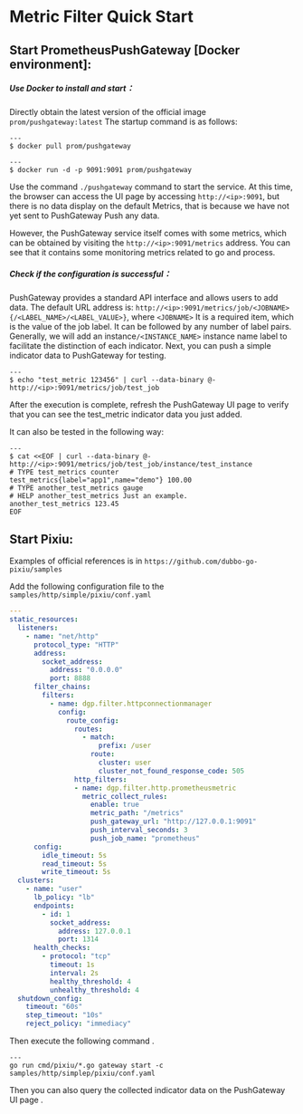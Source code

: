 # Metric Filter Quick Start

## Start PrometheusPushGateway [Docker environment]:

##### Use Docker to install and start：

 Directly obtain the latest version of the official image `prom/pushgateway:latest` The startup command is as follows:

```shell
---
$ docker pull prom/pushgateway
```

```shell
---
$ docker run -d -p 9091:9091 prom/pushgateway
```

Use the command `./pushgateway` command to start the service. At this time, the browser can access the UI page by accessing `http://<ip>:9091`, but there is no data display on the default Metrics, that is because we have not yet sent to PushGateway Push any data. 

However, the PushGateway service itself comes with some metrics, which can be obtained by visiting the `http://<ip>:9091/metrics` address. You can see that it contains some monitoring metrics related to go and process.

##### Check if the configuration is successful：

PushGateway provides a standard API interface and allows users to add data. The default URL address is: `http://<ip>:9091/metrics/job/<JOBNAME>{/<LABEL_NAME>/<LABEL_VALUE>}`, where `<JOBNAME>` It is a required item, which is the value of the job label. It can be followed by any number of label pairs. Generally, we will add an instance`/<INSTANCE_NAME>` instance name label to facilitate the distinction of each indicator.  Next, you can push a simple indicator data to PushGateway for testing.

```shell
---
$ echo "test_metric 123456" | curl --data-binary @- http://<ip>:9091/metrics/job/test_job
```

After the execution is complete, refresh the PushGateway UI page to verify that you can see the test_metric indicator data you just added.

It can also be tested in the following way:
```shell
---
$ cat <<EOF | curl --data-binary @- http://<ip>:9091/metrics/job/test_job/instance/test_instance
# TYPE test_metrics counter
test_metrics{label="app1",name="demo"} 100.00
# TYPE another_test_metrics gauge
# HELP another_test_metrics Just an example.
another_test_metrics 123.45
EOF
```

## Start Pixiu:

Examples of official references is in `https://github.com/dubbo-go-pixiu/samples`

Add the following configuration file to the `samples/http/simple/pixiu/conf.yaml`

```yaml
---
static_resources:
  listeners:
    - name: "net/http"
      protocol_type: "HTTP"
      address:
        socket_address:
          address: "0.0.0.0"
          port: 8888
      filter_chains:
        filters:
          - name: dgp.filter.httpconnectionmanager
            config:
              route_config:
                routes:
                  - match:
                      prefix: /user
                    route:
                      cluster: user
                      cluster_not_found_response_code: 505
                http_filters:
                - name: dgp.filter.http.prometheusmetric
                  metric_collect_rules:
                    enable: true
                    metric_path: "/metrics"
                    push_gateway_url: "http://127.0.0.1:9091"
                    push_interval_seconds: 3
                    push_job_name: "prometheus"
      config:
        idle_timeout: 5s
        read_timeout: 5s
        write_timeout: 5s
  clusters:
    - name: "user"
      lb_policy: "lb"
      endpoints:
        - id: 1
          socket_address:
            address: 127.0.0.1
            port: 1314
      health_checks:
        - protocol: "tcp"
          timeout: 1s
          interval: 2s
          healthy_threshold: 4
          unhealthy_threshold: 4
  shutdown_config:
    timeout: "60s"
    step_timeout: "10s"
    reject_policy: "immediacy"
```

Then execute the following command .

```shell
---
go run cmd/pixiu/*.go gateway start -c samples/http/simplep/pixiu/conf.yaml
```
Then you can also query the collected indicator data on the PushGateway UI page .
